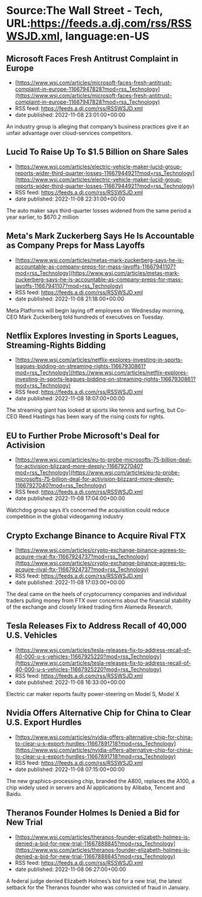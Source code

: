 # Source:The Wall Street - Tech, URL:https://feeds.a.dj.com/rss/RSSWSJD.xml, language:en-US

## Microsoft Faces Fresh Antitrust Complaint in Europe
 - [https://www.wsj.com/articles/microsoft-faces-fresh-antitrust-complaint-in-europe-11667947828?mod=rss_Technology](https://www.wsj.com/articles/microsoft-faces-fresh-antitrust-complaint-in-europe-11667947828?mod=rss_Technology)
 - RSS feed: https://feeds.a.dj.com/rss/RSSWSJD.xml
 - date published: 2022-11-08 23:01:00+00:00

An industry group is alleging that company’s business practices give it an unfair advantage over cloud-services competitors.

## Lucid To Raise Up To $1.5 Billion on Share Sales
 - [https://www.wsj.com/articles/electric-vehicle-maker-lucid-group-reports-wider-third-quarter-losses-11667944921?mod=rss_Technology](https://www.wsj.com/articles/electric-vehicle-maker-lucid-group-reports-wider-third-quarter-losses-11667944921?mod=rss_Technology)
 - RSS feed: https://feeds.a.dj.com/rss/RSSWSJD.xml
 - date published: 2022-11-08 22:31:00+00:00

The auto maker says third-quarter losses widened from the same period a year earlier, to $670.2 million

## Meta's Mark Zuckerberg Says He Is Accountable as Company Preps for Mass Layoffs
 - [https://www.wsj.com/articles/metas-mark-zuckerberg-says-he-is-accountable-as-company-preps-for-mass-layoffs-11667941107?mod=rss_Technology](https://www.wsj.com/articles/metas-mark-zuckerberg-says-he-is-accountable-as-company-preps-for-mass-layoffs-11667941107?mod=rss_Technology)
 - RSS feed: https://feeds.a.dj.com/rss/RSSWSJD.xml
 - date published: 2022-11-08 21:18:00+00:00

Meta Platforms will begin laying off employees on Wednesday morning, CEO Mark Zuckerberg told hundreds of executives on Tuesday.

## Netflix Explores Investing in Sports Leagues, Streaming-Rights Bidding
 - [https://www.wsj.com/articles/netflix-explores-investing-in-sports-leagues-bidding-on-streaming-rights-11667930861?mod=rss_Technology](https://www.wsj.com/articles/netflix-explores-investing-in-sports-leagues-bidding-on-streaming-rights-11667930861?mod=rss_Technology)
 - RSS feed: https://feeds.a.dj.com/rss/RSSWSJD.xml
 - date published: 2022-11-08 18:07:00+00:00

The streaming giant has looked at sports like tennis and surfing, but Co-CEO Reed Hastings has been wary of the rising costs for rights.

## EU to Further Probe Microsoft's Deal for Activision
 - [https://www.wsj.com/articles/eu-to-probe-microsofts-75-billion-deal-for-activision-blizzard-more-deeply-11667927040?mod=rss_Technology](https://www.wsj.com/articles/eu-to-probe-microsofts-75-billion-deal-for-activision-blizzard-more-deeply-11667927040?mod=rss_Technology)
 - RSS feed: https://feeds.a.dj.com/rss/RSSWSJD.xml
 - date published: 2022-11-08 17:04:00+00:00

Watchdog group says it’s concerned the acquisition could reduce competition in the global videogaming industry

## Crypto Exchange Binance to Acquire Rival FTX
 - [https://www.wsj.com/articles/crypto-exchange-binance-agrees-to-acquire-rival-ftx-11667924737?mod=rss_Technology](https://www.wsj.com/articles/crypto-exchange-binance-agrees-to-acquire-rival-ftx-11667924737?mod=rss_Technology)
 - RSS feed: https://feeds.a.dj.com/rss/RSSWSJD.xml
 - date published: 2022-11-08 17:03:00+00:00

The deal came on the heels of cryptocurrency companies and individual traders pulling money from FTX over concerns about the financial stability of the exchange and closely linked trading firm Alameda Research.

## Tesla Releases Fix to Address Recall of 40,000 U.S. Vehicles
 - [https://www.wsj.com/articles/tesla-releases-fix-to-address-recall-of-40-000-u-s-vehicles-11667925220?mod=rss_Technology](https://www.wsj.com/articles/tesla-releases-fix-to-address-recall-of-40-000-u-s-vehicles-11667925220?mod=rss_Technology)
 - RSS feed: https://feeds.a.dj.com/rss/RSSWSJD.xml
 - date published: 2022-11-08 16:33:00+00:00

Electric car maker reports faulty power-steering on Model S, Model X

## Nvidia Offers Alternative Chip for China to Clear U.S. Export Hurdles
 - [https://www.wsj.com/articles/nvidia-offers-alternative-chip-for-china-to-clear-u-s-export-hurdles-11667891718?mod=rss_Technology](https://www.wsj.com/articles/nvidia-offers-alternative-chip-for-china-to-clear-u-s-export-hurdles-11667891718?mod=rss_Technology)
 - RSS feed: https://feeds.a.dj.com/rss/RSSWSJD.xml
 - date published: 2022-11-08 07:15:00+00:00

The new graphics-processing chip, branded the A800, replaces the A100, a chip widely used in servers and AI applications by Alibaba, Tencent and Baidu.

## Theranos Founder Holmes Is Denied a Bid for New Trial
 - [https://www.wsj.com/articles/theranos-founder-elizabeth-holmes-is-denied-a-bid-for-new-trial-11667888845?mod=rss_Technology](https://www.wsj.com/articles/theranos-founder-elizabeth-holmes-is-denied-a-bid-for-new-trial-11667888845?mod=rss_Technology)
 - RSS feed: https://feeds.a.dj.com/rss/RSSWSJD.xml
 - date published: 2022-11-08 06:27:00+00:00

A federal judge denied Elizabeth Holmes’s bid for a new trial, the latest setback for the Theranos founder who was convicted of fraud in January.

